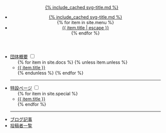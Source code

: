 <div id="wrap">
<header class="header" role="banner" aria-label="Header">
<a href="{{ '/' | relative_url }}" class="logo" role="link" aria-label="Home">{% include_cached svg-title.md %}</a>
<a href="javascript:void(0);" onclick="hamburgerMenu();" class="hamburger-button" role="link" aria-label="Hamburger menu button">
    <i class="fa-bars"></i>
</a>
    <nav class="navigation" role="navigation" aria-label="Navigation">
        <ul role="menu" aria-hidden="true" aria-label="Navigation menu">
            <li role="menuitem" aria-label="Navigation menu item">
                <a href="{{ '/' | relative_url }}" class="logo" role="menuitem" aria-label="Home">{% include_cached svg-title.md %}</a>
            </li>
            {% for item in site.menu %}
            <li role="menuitem"><a href="{{ item.url | relative_url }}" role="menuitem" aria-label="{{ item.title | escape }}">{{ item.title | escape }}</a></li>
            {% endfor %}
        </ul>
    </nav>
</header>
<nav id="hamburger-menu" role="navigation" aria-label="Hamburger menu">
    <div class="doc-nav" role="navigation" aria-label="Site navigation">
        <ul class="menu" role="menu" aria-hidden="true" aria-label="Navigation menu">
            <li role="presentation" aria-label="Category name"><a href="{{ '/docs/' | relative_url }}" class="doc-link" role="link" aria-label="Docs">団体概要</a>
                <label for="menubar1"><i class="fa-angle-up"></i></label>
                <input type="checkbox" id="menubar1" class="accordion" />
                <ul id="links1" class="sub-menu" role="menu" aria-hidden="true" aria-label="Navigation menu">
                {% for item in site.docs %}
                {% unless item.unless %}
                    <li role="menuitem" aria-label="Navigation menu item"><a href="{{ item.url | relative_url }}" class="doc-link" role="link" aria-label="{{ item.title }}">{{ item.title }}</a></li>
                {% endunless %}
                {% endfor %}
                </ul>
                <hr>
            </li> 
            <li role="presentation" aria-label="Category name"><a href="{{ '/special/' | relative_url }}" class="doc-link" role="link" aria-label="Special">特設ページ</a>
                <label for="menubar2"><i class="fa-angle-up"></i></label>
                <input type="checkbox" id="menubar2" class="accordion" />
                <ul id="links2" class="sub-menu" role="menu" aria-hidden="true" aria-label="Navigation menu">
                {% for item in site.special %}
                    <li role="menuitem" aria-label="Navigation menu item"><a href="{{ item.url | relative_url }}" class="doc-link" role="link" aria-label="{{ item.title }}">{{ item.title }}</a></li>
                {% endfor %}
                </ul>
                <hr>
            </li>
            <li role="presentation" aria-label="Category name"><a href="{{ '/blog/' | relative_url }}" class="doc-link" role="link" aria-label="Blog">ブログ記事</a></li>
            <li role="presentation" aria-label="Category name"><a href="{{ '/authors/' | relative_url }}" class="doc-link" role="link" aria-label="Authors">投稿者一覧</a></li>
        </ul>
    </div>
</nav>
